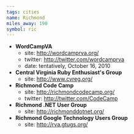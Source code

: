 ```yaml
---
tags: cities
name: Richmond 
miles_away: 190
symbol: ric
---
```

* **WordCampVA**
  * site: <http://wordcamprva.org/>
  * twitter: <http://twitter.com/wordcamprva>
  * date: tentatively, October 16, 2010
* **Central Virginia Ruby Enthusiast's Group**
  * site: <http://www.cvreg.org/>
* **Richmond Code Camp**
  * site: <http://richmondcodecamp.org/>
  * twitter: <http://twitter.com/CodeCamp>
* **Richmond .NET User Group**
  * site: <http://richmonddotnet.org/>
* **Richmond Google Technology Users Group**
  * site: <http://rva.gtugs.org/>